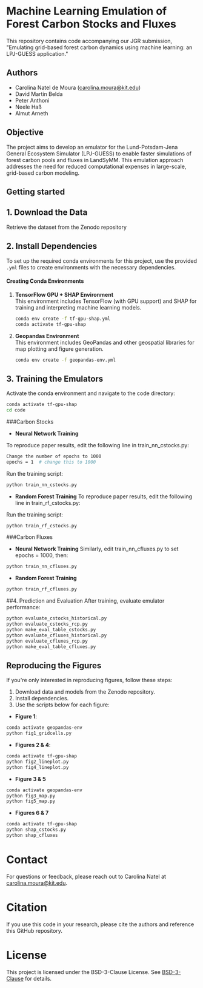 # Machine Learning Emulation of Forest Carbon Stocks and Fluxes

This repository contains code accompanying our JGR submission, "Emulating grid-based forest carbon dynamics using machine learning: an LPJ-GUESS application."

## Authors 
- Carolina Natel de Moura ([carolina.moura@kit.edu](mailto:carolina.moura@kit.edu))
- David Martin Belda  
- Peter Anthoni  
- Neele Haß  
- Almut Arneth  

## Objective
The project aims to develop an emulator for the Lund-Potsdam-Jena General Ecosystem Simulator (LPJ-GUESS) to enable faster simulations of forest carbon pools and fluxes in LandSyMM. This emulation approach addresses the need for reduced computational expenses in large-scale, grid-based carbon modeling.

## Getting started

## 1. Download the Data

Retrieve the dataset from the Zenodo repository

## 2. Install Dependencies

To set up the required conda environments for this project, use the provided `.yml` files to create environments with the necessary dependencies.

#### Creating Conda Environments

1. **TensorFlow GPU + SHAP Environment**  
   This environment includes TensorFlow (with GPU support) and SHAP for training and interpreting machine learning models.

   ```bash
   conda env create -f tf-gpu-shap.yml
   conda activate tf-gpu-shap
   ```

2. **Geopandas Environment**  
   This environment includes GeoPandas and other geospatial libraries for map plotting and figure generation.

    ```bash
    conda env create -f geopandas-env.yml
    ```
## 3. Training the Emulators

Activate the conda environment and navigate to the code directory:

```bash
conda activate tf-gpu-shap
cd code
```

###Carbon Stocks

- **Neural Network Training**

To reproduce paper results, edit the following line in train_nn_cstocks.py:

```bash
Change the number of epochs to 1000
epochs = 1  # change this to 1000
```
Run the training script:

```bash
python train_nn_cstocks.py
```
- **Random Forest Training**
To reproduce paper results, edit the following line in train_rf_cstocks.py:

Run the training script:
```bash
python train_rf_cstocks.py
```

###Carbon Fluxes
- **Neural Network Training**
Similarly, edit train_nn_cfluxes.py to set epochs = 1000, then:

```bash
python train_nn_cfluxes.py
```
- **Random Forest Training**
```bash
python train_rf_cfluxes.py
```
##4. Prediction and Evaluation
After training, evaluate emulator performance:
```bash
python evaluate_cstocks_historical.py
python evaluate_cstocks_rcp.py
python make_eval_table_cstocks.py
python evaluate_cfluxes_historical.py
python evaluate_cfluxes_rcp.py
python make_eval_table_cfluxes.py

```
## Reproducing the Figures

If you're only interested in reproducing figures, follow these steps:

1. Download data and models from the Zenodo repository.
2. Install dependencies.
3. Use the scripts below for each figure:

- **Figure 1**:
```bash
conda activate geopandas-env
python fig1_gridcells.py 
```
- **Figures 2 & 4**:
```bash
conda activate tf-gpu-shap
python fig2_lineplot.py
python fig4_lineplot.py
```
- **Figure 3 & 5**
```bash
conda activate geopandas-env
python fig3_map.py
python fig5_map.py
```
- **Figures 6 & 7**
```bash
conda activate tf-gpu-shap
python shap_cstocks.py
python shap_cfluxes
```

# Contact

For questions or feedback, please reach out to Carolina Natel at carolina.moura@kit.edu.

# Citation

If you use this code in your research, please cite the authors and reference this GitHub repository.

# License 

This project is licensed under the BSD-3-Clause License. See [BSD-3-Clause](https://opensource.org/license/BSD-3-Clause) for details.
